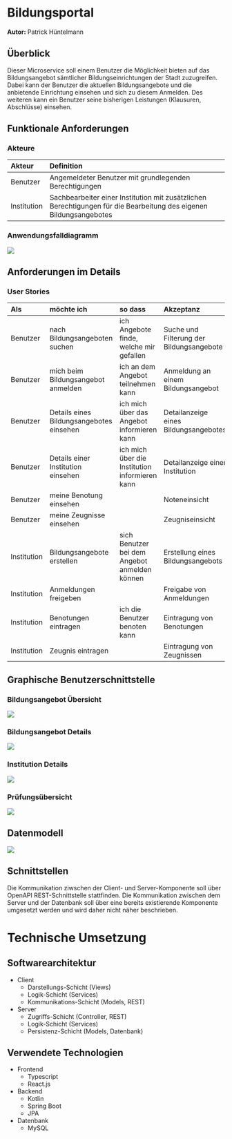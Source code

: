# Bildungsportal

**Autor:** Patrick Hüntelmann


## Überblick

Dieser Microservice soll einem Benutzer die Möglichkeit bieten auf das Bildungsangebot sämtlicher Bildungseinrichtungen der Stadt zuzugreifen. Dabei kann der Benutzer die aktuellen Bildungsangebote und die anbietende Einrichtung einsehen und sich zu diesem Anmelden. Des weiteren kann ein Benutzer seine bisherigen Leistungen (Klausuren, Abschlüsse) einsehen.

## Funktionale Anforderungen

### Akteure

| **Akteur**  | **Definition**                                                                                                     |
|:------------|:-------------------------------------------------------------------------------------------------------------------|
| Benutzer    | Angemeldeter Benutzer mit grundlegenden Berechtigungen                                                             |
| Institution | Sachbearbeiter einer Institution mit zusätzlichen Berechtigungen für die Bearbeitung des eigenen Bildungsangebotes |

### Anwendungsfalldiagramm

![](media/use_case.svg)

## Anforderungen im Details

### User Stories

| **Als**     | **möchte ich**                           | **so dass**                                    | **Akzeptanz**                            | **Priorität** |
|:------------|:-----------------------------------------|:-----------------------------------------------|:-----------------------------------------|:--------------|
| Benutzer    | nach Bildungsangeboten suchen            | ich Angebote finde, welche mir gefallen        | Suche und Filterung der Bildungsangebote | Must          |
| Benutzer    | mich beim Bildungsangebot anmelden       | ich an dem Angebot teilnehmen kann             | Anmeldung an einem Bildungsangebot       | Must          |
| Benutzer    | Details eines Bildungsangebotes einsehen | ich mich über das Angebot informieren kann     | Detailanzeige eines Bildungsangebotes    | Should        |
| Benutzer    | Details einer Institution einsehen       | ich mich über die Institution informieren kann | Detailanzeige einer Institution          | Should        |
| Benutzer    | meine Benotung einsehen                  |                                                | Noteneinsicht                            | Should        |
| Benutzer    | meine Zeugnisse einsehen                 |                                                | Zeugniseinsicht                          | Should        |
| Institution | Bildungsangebote erstellen               | sich Benutzer bei dem Angebot anmelden können  | Erstellung eines Bildungsangebots        | Must          |
| Institution | Anmeldungen freigeben                    |                                                | Freigabe von Anmeldungen                 | Must          |
| Institution | Benotungen eintragen                     | ich die Benutzer benoten kann                  | Eintragung von Benotungen                | Should        |
| Institution | Zeugnis eintragen                        |                                                | Eintragung von Zeugnissen                | Should        |

## Graphische Benutzerschnittstelle

### Bildungsangebot Übersicht
![](media/mockup_overview.svg)

### Bildungsangebot Details
![](media/mockup_detail.svg)

### Institution Details
![](media/mockup_institution.svg)

### Prüfungsübersicht
![](media/mockup_assessment.svg)

## Datenmodell

![](media/erm.svg)

## Schnittstellen

Die Kommunikation ziwschen der Client- und Server-Komponente soll über OpenAPI REST-Schnittstelle stattfinden. Die Kommunikation zwischen dem Server und der Datenbank soll über eine bereits existierende Komponente umgesetzt werden und wird daher nicht näher beschrieben.


# Technische Umsetzung

## Softwarearchitektur

 * Client
   * Darstellungs-Schicht (Views)
   * Logik-Schicht (Services)
   * Kommunikations-Schicht (Models, REST)
 * Server
   * Zugriffs-Schicht (Controller, REST)
   * Logik-Schicht (Services)
   * Persistenz-Schicht (Models, Datenbank)
  
## Verwendete Technologien
 * Frontend
   * Typescript
   * React.js
 * Backend
   * Kotlin
   * Spring Boot
   * JPA
 * Datenbank
   * MySQL
